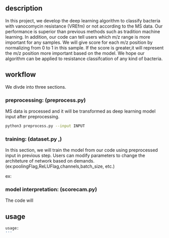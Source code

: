 ## description
In this project, we develop the deep learning algorithm to classify bacteria with vanocomycin resistance (VREfm) or not according to the MS data. Our performance is superior than previous methods such as tradition machine learning. In addition, our code can tell users which m/z range is more important for any samples. We will give score for each m/z position by normalizing from 0 to 1 in this sample. If the score is greater,it will represent the m/z position more important based on the model. We hope our algorithm can be applied to resistance classifcation of any kind of bacteria.

## workflow
We divde into three sections.

### preprocessing: (preprocess.py)
MS data is processed and it will be transformed as deep learning model input after preprocessing.
```bash
python3 preprocess.py --input INPUT
```


### training: (dataset.py ,)
In this section, we will train the model from our code using preprocessed input in previous step. Users can modify parameters to change the architeture of network based on demands. (ex:poolingFlag,ReLUFlag,channels,batch_size, etc.)

ex: 

### model interpretation: (scorecam.py)
The code will 

## usage
```bash
usage:
'''

